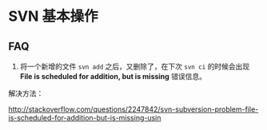 # SVN 基本操作



## FAQ

1. 将一个新增的文件 `svn add` 之后，又删除了，在下次 `svn ci` 的时候会出现 **File is scheduled for addition, but is missing** 错误信息。

解决方法：

http://stackoverflow.com/questions/2247842/svn-subversion-problem-file-is-scheduled-for-addition-but-is-missing-usin
